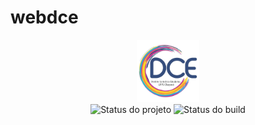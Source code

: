# webdce

<p align="center">
    <img  src="imagens/logo/dce_logo.png" title="Logo do dce" width="100"><br />
    <img src="https://img.shields.io/maintenance/yes/2020?style=for-the-badge" title="Status do projeto">
    <img src="https://img.shields.io/travis/ccuffs/template?style=for-the-badge" title="Status do build">
</p>
